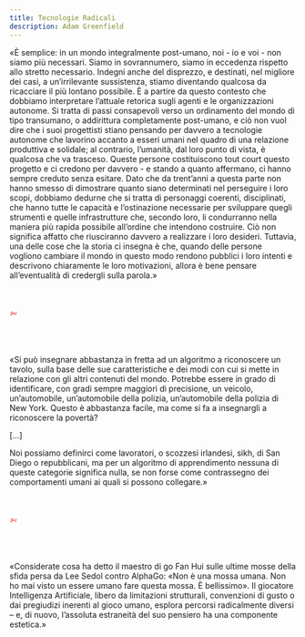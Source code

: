 ```yaml
---
title: Tecnologie Radicali
description: Adam Greenfield
---
```

«È semplice: in un mondo integralmente post-umano, noi - io e voi - non siamo più necessari. Siamo in sovrannumero, siamo in eccedenza rispetto allo stretto necessario. Indegni anche del disprezzo, e destinati, nel migliore dei casi, a un’irrilevante sussistenza, stiamo diventando qualcosa da ricacciare il più lontano possibile.
È a partire da questo contesto che dobbiamo interpretare l’attuale retorica sugli agenti e le organizzazioni autonome. Si tratta di passi consapevoli verso un ordinamento del mondo di tipo transumano, o addirittura completamente post-umano, e ciò non vuol dire che i suoi progettisti stiano pensando per davvero a tecnologie autonome che lavorino accanto a esseri umani nel quadro di una relazione produttiva e solidale; al contrario, l’umanità, dal loro punto di vista, è qualcosa che va trasceso. Queste persone costituiscono tout court questo progetto e ci credono per davvero - e stando a quanto affermano, ci hanno sempre creduto senza esitare. Dato che da trent’anni a questa parte non hanno smesso di dimostrare quanto siano determinati nel perseguire i loro scopi, dobbiamo dedurne che si tratta di personaggi coerenti, disciplinati, che hanno tutte le capacità e l’ostinazione necessarie per sviluppare quegli strumenti e quelle infrastrutture che, secondo loro, li condurranno nella maniera più rapida possibile all’ordine che intendono costruire. Ciò non significa affatto che riusciranno davvero a realizzare i loro desideri. Tuttavia, una delle cose che la storia ci insegna è che, quando delle persone vogliono cambiare il mondo in questo modo rendono pubblici i loro intenti e descrivono chiaramente le loro motivazioni, allora è bene pensare all’eventualità di credergli sulla parola.»

&nbsp;

###### <span style="color:red">✄</span>

&nbsp;

«Si può insegnare abbastanza in fretta ad un algoritmo a riconoscere un tavolo, sulla base delle sue caratteristiche e dei modi con cui si mette in relazione con gli altri contenuti del mondo. Potrebbe essere in grado di identificare, con gradi sempre maggiori di precisione, un veicolo, un’automobile, un’automobile della polizia, un’automobile della polizia di New York. Questo è abbastanza facile, ma come si fa a insegnargli a riconoscere la povertà?
&nbsp;

[…]
&nbsp;

Noi possiamo definirci come lavoratori, o scozzesi irlandesi, sikh, di San Diego o repubblicani, ma per un algoritmo di apprendimento nessuna di queste categorie significa nulla, se non forse come contrassegno dei comportamenti umani ai quali si possono collegare.»

&nbsp;

###### <span style="color:red">✄</span>

&nbsp;

«Considerate cosa ha detto il maestro di go Fan Hui sulle ultime mosse della sfida persa da Lee Sedol contro AlphaGo: «Non è una mossa umana. Non ho mai visto un essere umano fare questa mossa. È bellissimo». Il giocatore Intelligenza Artificiale, libero da limitazioni strutturali, convenzioni di gusto o dai pregiudizi inerenti al gioco umano, esplora percorsi radicalmente diversi – e, di nuovo, l’assoluta estraneità del suo pensiero ha una componente estetica.»
